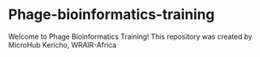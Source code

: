 # Phage-bioinformatics-training
Welcome to Phage Bioinformatics Training! This repository was created by MicroHub Kericho, WRAIR-Africa
